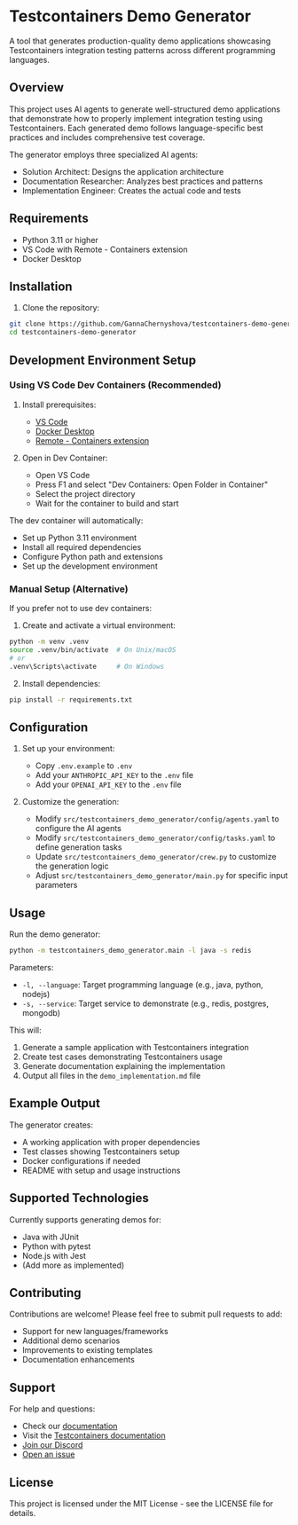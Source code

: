 # Testcontainers Demo Generator

A tool that generates production-quality demo applications showcasing Testcontainers integration testing patterns across different programming languages.

## Overview

This project uses AI agents to generate well-structured demo applications that demonstrate how to properly implement integration testing using Testcontainers. Each generated demo follows language-specific best practices and includes comprehensive test coverage.

The generator employs three specialized AI agents:
- Solution Architect: Designs the application architecture
- Documentation Researcher: Analyzes best practices and patterns
- Implementation Engineer: Creates the actual code and tests

## Requirements

- Python 3.11 or higher
- VS Code with Remote - Containers extension
- Docker Desktop

## Installation

1. Clone the repository:

```bash
git clone https://github.com/GannaChernyshova/testcontainers-demo-generator.git
cd testcontainers-demo-generator
```

## Development Environment Setup

### Using VS Code Dev Containers (Recommended)

1. Install prerequisites:
   - [VS Code](https://code.visualstudio.com/)
   - [Docker Desktop](https://www.docker.com/products/docker-desktop/)
   - [Remote - Containers extension](https://marketplace.visualstudio.com/items?itemName=ms-vscode-remote.remote-containers)

2. Open in Dev Container:
   - Open VS Code
   - Press F1 and select "Dev Containers: Open Folder in Container"
   - Select the project directory
   - Wait for the container to build and start

The dev container will automatically:
- Set up Python 3.11 environment
- Install all required dependencies
- Configure Python path and extensions
- Set up the development environment

### Manual Setup (Alternative)

If you prefer not to use dev containers:

1. Create and activate a virtual environment:
```bash
python -m venv .venv
source .venv/bin/activate  # On Unix/macOS
# or
.venv\Scripts\activate     # On Windows
```

2. Install dependencies:
```bash
pip install -r requirements.txt
```

## Configuration

1. Set up your environment:
   - Copy `.env.example` to `.env`
   - Add your `ANTHROPIC_API_KEY` to the `.env` file
   - Add your `OPENAI_API_KEY` to the `.env` file

2. Customize the generation:
   - Modify `src/testcontainers_demo_generator/config/agents.yaml` to configure the AI agents
   - Modify `src/testcontainers_demo_generator/config/tasks.yaml` to define generation tasks
   - Update `src/testcontainers_demo_generator/crew.py` to customize the generation logic
   - Adjust `src/testcontainers_demo_generator/main.py` for specific input parameters

## Usage

Run the demo generator:

```bash
python -m testcontainers_demo_generator.main -l java -s redis
```

Parameters:
- `-l, --language`: Target programming language (e.g., java, python, nodejs)
- `-s, --service`: Target service to demonstrate (e.g., redis, postgres, mongodb)

This will:
1. Generate a sample application with Testcontainers integration
2. Create test cases demonstrating Testcontainers usage
3. Generate documentation explaining the implementation
4. Output all files in the `demo_implementation.md` file

## Example Output

The generator creates:
- A working application with proper dependencies
- Test classes showing Testcontainers setup
- Docker configurations if needed
- README with setup and usage instructions

## Supported Technologies

Currently supports generating demos for:
- Java with JUnit
- Python with pytest
- Node.js with Jest
- (Add more as implemented)

## Contributing

Contributions are welcome! Please feel free to submit pull requests to add:
- Support for new languages/frameworks
- Additional demo scenarios
- Improvements to existing templates
- Documentation enhancements

## Support

For help and questions:
- Check our [documentation](https://docs.crewai.com)
- Visit the [Testcontainers documentation](https://testcontainers.com)
- [Join our Discord](https://discord.com/invite/X4JWnZnxPb)
- [Open an issue](https://github.com/yourusername/testcontainers-demo-generator/issues)

## License

This project is licensed under the MIT License - see the LICENSE file for details.
